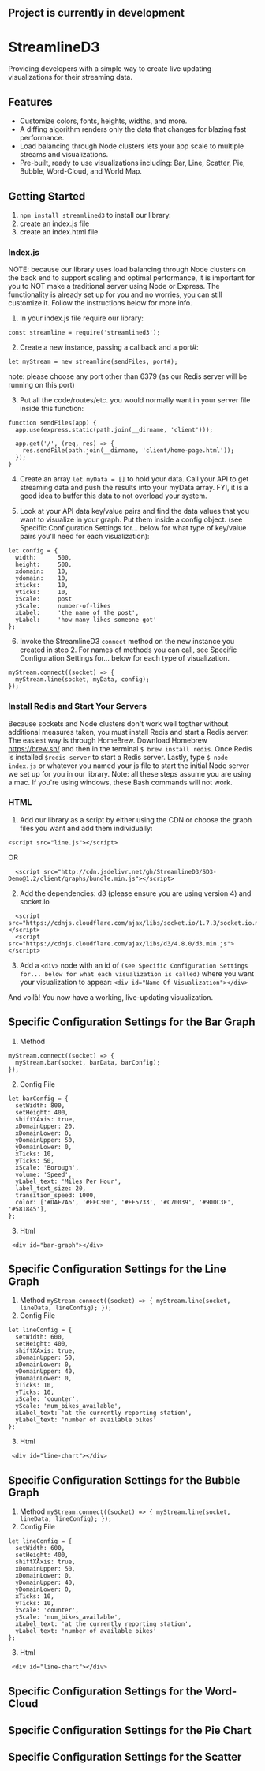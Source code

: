 ## <b>Project is currently in development</b>

# StreamlineD3
Providing developers with a simple way to create live updating visualizations for their streaming data.

## Features
  * Customize colors, fonts, heights, widths, and more.
  * A diffing algorithm renders only the data that changes for blazing fast performance.
  * Load balancing through Node clusters lets your app scale to multiple streams and visualizations.
  * Pre-built, ready to use visualizations including: Bar, Line, Scatter, Pie, Bubble, Word-Cloud, and World Map.
  
## Getting Started

1. ```npm install streamlined3``` to install our library. <br/>
2. create an index.js file
3. create an index.html file
  
### Index.js

NOTE: because our library uses load balancing through Node clusters on the back end to support scaling and optimal performance, it is important for you to NOT make a traditional server using Node or Express.  The functionality is already set up for you and no worries, you can still customize it. Follow the instructions below for more info. 
     
1. In your index.js file require our library:
```
const streamline = require('streamlined3');
```
2. Create a new instance, passing a callback and a port#:<br/>
```
let myStream = new streamline(sendFiles, port#);
```

note: please choose any port other than 6379 (as our Redis server will be running on this port)

3. Put all the code/routes/etc. you would normally want in your server file inside this function:
```
function sendFiles(app) {
  app.use(express.static(path.join(__dirname, 'client')));

  app.get('/', (req, res) => {
    res.sendFile(path.join(__dirname, 'client/home-page.html'));
  });
}
```

4. Create an array ```let myData = []``` to hold your data.  Call your API to get streaming data and push the results into your myData array.  FYI, it is a good idea to buffer this data to not overload your system.  

5. Look at your API data key/value pairs and find the data values that you want to visualize in your graph.  Put them inside a config object. (see Specific Configuration Settings for... below for what type of key/value pairs you'll need for each visualization):
```
let config = {
  width:      500,
  height:     500,
  xdomain:    10,
  ydomain:    10,
  xticks:     10,
  yticks:     10,
  xScale:     post
  yScale:     number-of-likes
  xLabel:     'the name of the post',
  yLabel:     'how many likes someone got'
};
```
6. Invoke the StreamlineD3 ```connect``` method on the new instance you created in step 2.  For names of methods you can call, see Specific Configuration Settings for... below for each type of visualization. <br/>
```
myStream.connect((socket) => {
  myStream.line(socket, myData, config);
});
```

### Install Redis and Start Your Servers

Because sockets and Node clusters don't work well togther without additional measures taken, you must install Redis and start a Redis server. The easiest way is through HomeBrew.  Download Homebrew https://brew.sh/ and then in the terminal ```$ brew install redis```.  Once Redis is installed ```$redis-server``` to start a Redis server.  Lastly, type ```$ node index.js``` or whatever you named your js file to start the initial Node server we set up for you in our library.  Note: all these steps assume you are using a mac.  If you're using windows, these Bash commands will not work.  

### HTML
      
1. Add our library as a script by either using the CDN or choose the graph files you want and add them individually: 
```
<script src="line.js"></script>
```

OR <br />

```
  <script src="http://cdn.jsdelivr.net/gh/StreamlineD3/SD3-Demo@1.2/client/graphs/bundle.min.js"></script>
```
2. Add the dependencies: d3 (please ensure you are using version 4) and socket.io
```
  <script src="https://cdnjs.cloudflare.com/ajax/libs/socket.io/1.7.3/socket.io.min.js"></script>
  <script src="https://cdnjs.cloudflare.com/ajax/libs/d3/4.8.0/d3.min.js"></script>
```

3. Add a ```<div>``` node with an id of ```(see Specific Configuration Settings for... below for what each visualization is called)``` where you want your visualization to appear:
```<div id="Name-Of-Visualization"></div>```
      
And voilà! You now have a working, live-updating visualization.


## Specific Configuration Settings for the Bar Graph

  1. Method
   ```
   myStream.connect((socket) => {
     myStream.bar(socket, barData, barConfig);
   });
  ```
  2. Config File
   ```
   let barConfig = {
     setWidth: 800,
     setHeight: 400,
     shiftYAxis: true,
     xDomainUpper: 20,
     xDomainLower: 0,
     yDomainUpper: 50,
     yDomainLower: 0,
     xTicks: 10,
     yTicks: 50,
     xScale: 'Borough',
     volume: 'Speed',
     yLabel_text: 'Miles Per Hour',
     label_text_size: 20,
     transition_speed: 1000,
     color: ['#DAF7A6', '#FFC300', '#FF5733', '#C70039', '#900C3F', '#581845'],
   };
   ```
  3. Html
   ```
    <div id="bar-graph"></div>
   ```

## Specific Configuration Settings for the Line Graph

  1. Method
    ```
    myStream.connect((socket) => {
      myStream.line(socket, lineData, lineConfig);
    });
    ```
  2. Config File
   ```
   let lineConfig = {
     setWidth: 600,
     setHeight: 400,
     shiftXAxis: true,
     xDomainUpper: 50,
     xDomainLower: 0,
     yDomainUpper: 40,
     yDomainLower: 0,
     xTicks: 10,
     yTicks: 10,
     xScale: 'counter',
     yScale: 'num_bikes_available',
     xLabel_text: 'at the currently reporting station',
     yLabel_text: 'number of available bikes'
   };
   ```
 3. Html
  ```
   <div id="line-chart"></div>
  ```

## Specific Configuration Settings for the Bubble Graph

  1. Method
    ```
    myStream.connect((socket) => {
      myStream.line(socket, lineData, lineConfig);
    });
    ```
  2. Config File
   ```
   let lineConfig = {
     setWidth: 600,
     setHeight: 400,
     shiftXAxis: true,
     xDomainUpper: 50,
     xDomainLower: 0,
     yDomainUpper: 40,
     yDomainLower: 0,
     xTicks: 10,
     yTicks: 10,
     xScale: 'counter',
     yScale: 'num_bikes_available',
     xLabel_text: 'at the currently reporting station',
     yLabel_text: 'number of available bikes'
   };
   ```
 3. Html
  ```
   <div id="line-chart"></div>
  ```

## Specific Configuration Settings for the Word-Cloud

## Specific Configuration Settings for the Pie Chart

## Specific Configuration Settings for the Scatter
